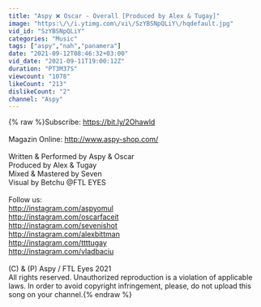 ```yaml
---
title: "Aspy ❌ Oscar - Overall [Produced by Alex & Tugay]"
image: "https:\/\/i.ytimg.com\/vi\/SzYBSNpQLiY\/hqdefault.jpg"
vid_id: "SzYBSNpQLiY"
categories: "Music"
tags: ["aspy","nah","panamera"]
date: "2021-09-12T08:46:32+03:00"
vid_date: "2021-09-11T19:00:12Z"
duration: "PT3M37S"
viewcount: "1078"
likeCount: "213"
dislikeCount: "2"
channel: "Aspy"
---
```

{% raw %}Subscribe: <a rel="nofollow" target="blank" href="https://bit.ly/2Ohawld​​">https://bit.ly/2Ohawld​​</a><br /><br />Magazin Online: <a rel="nofollow" target="blank" href="http://www.aspy-shop.com/">http://www.aspy-shop.com/</a><br /><br />Written &amp; Performed by Aspy &amp; Oscar<br />Produced by Alex &amp; Tugay<br />Mixed &amp; Mastered by Seven<br />Visual by Betchu @FTL EYES<br /><br />Follow us:<br /><a rel="nofollow" target="blank" href="http://instagram.com/aspyomul">http://instagram.com/aspyomul</a><br /><a rel="nofollow" target="blank" href="http://instagram.com/oscarfaceit">http://instagram.com/oscarfaceit</a><br /><a rel="nofollow" target="blank" href="http://instagram.com/sevenishot">http://instagram.com/sevenishot</a><br /><a rel="nofollow" target="blank" href="http://instagram.com/alexbittman">http://instagram.com/alexbittman</a><br /><a rel="nofollow" target="blank" href="http://instagram.com/ttttugay">http://instagram.com/ttttugay</a><br /><a rel="nofollow" target="blank" href="http://instagram.com/vladbaciu">http://instagram.com/vladbaciu</a><br /><br />(C) &amp; (P) Aspy / FTL Eyes 2021<br />All rights reserved. Unauthorized reproduction is a violation of applicable laws. In order to avoid copyright infringement, please, do not upload this song on your channel.{% endraw %}
